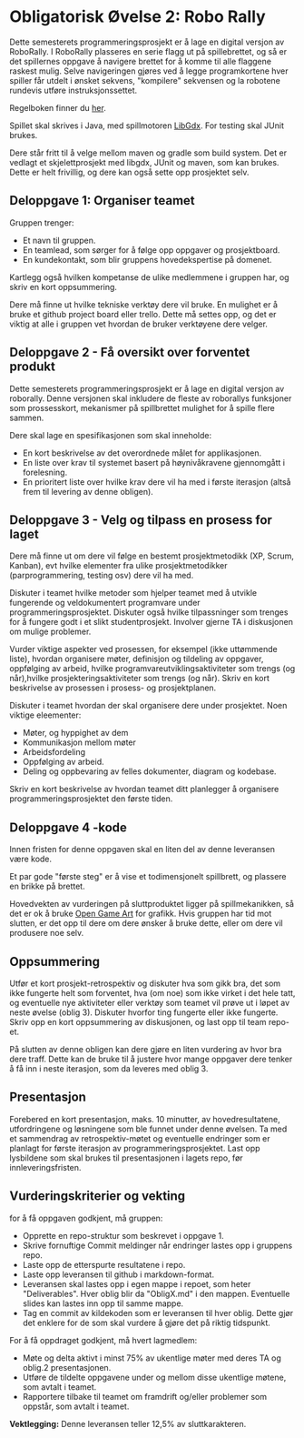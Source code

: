 # Obligatorisk Øvelse 2: Robo Rally

Dette semesterets programmeringsprosjekt er å lage en digital versjon av RoboRally. I RoboRally plasseres en serie flagg ut på spillebrettet, og så er det spillernes oppgave å navigere brettet for å komme til alle flaggene raskest mulig. Selve navigeringen gjøres ved å legge programkortene hver spiller får utdelt i ønsket sekvens, "kompilere" sekvensen og la robotene rundevis utføre instruksjonssettet.

Regelboken finner du [her](https://www.wizards.com/avalonhill/rules/roborally.pdf).

Spillet skal skrives i Java, med spillmotoren [LibGdx](https://libgdx.badlogicgames.com/). For testing skal JUnit brukes.

Dere står fritt til å velge mellom maven og gradle som build system. Det er vedlagt et skjelettprosjekt med libgdx, JUnit og maven, som kan brukes. Dette er helt frivillig, og dere kan også sette opp prosjektet selv.

## Deloppgave 1: Organiser teamet 

Gruppen trenger:  

* Et navn til gruppen.
* En teamlead, som sørger for å følge opp oppgaver og prosjektboard.
* En kundekontakt, som blir gruppens hovedekspertise på domenet.
 
Kartlegg også hvilken kompetanse de ulike medlemmene i gruppen har, og skriv en kort oppsummering.

Dere må finne ut hvilke tekniske verktøy dere vil bruke. En mulighet er å bruke et github project board eller trello. Dette må settes opp, og det er viktig at alle i gruppen vet hvordan de bruker verktøyene dere velger.

## Deloppgave 2 - Få oversikt over forventet produkt

Dette semesterets programmeringsprosjekt er å lage en digital versjon av roborally. Denne versjonen skal inkludere de fleste av roborallys funksjoner som prossesskort, mekanismer på spillbrettet mulighet for å spille flere sammen.

Dere skal lage en spesifikasjonen som skal inneholde:

* En kort beskrivelse av det overordnede målet for applikasjonen.
* En liste over krav til systemet basert på høynivåkravene gjennomgått i forelesning.
* En prioritert liste over hvilke krav dere vil ha med i første iterasjon (altså frem til levering av denne obligen).

## Deloppgave 3 - Velg og tilpass en prosess for laget

Dere må finne ut om dere vil følge en bestemt prosjektmetodikk (XP, Scrum, Kanban), evt hvilke elementer fra ulike prosjektmetodikker (parprogrammering, testing osv) dere vil ha med.

Diskuter i teamet hvilke metoder som hjelper teamet med å utvikle fungerende og veldokumentert programvare under programmeringsprosjektet. Diskuter også hvilke tilpassninger som trenges for å fungere godt i et slikt studentprosjekt. Involver gjerne TA i diskusjonen om mulige problemer.

Vurder viktige aspekter ved prosessen, for eksempel (ikke uttømmende liste), hvordan organisere møter, definisjon og tildeling av oppgaver, oppfølging av arbeid,
hvilke programvareutviklingsaktiviteter som trengs (og når),hvilke prosjekteringsaktiviteter som trengs (og når). Skriv en kort beskrivelse av prosessen i prosess- og prosjektplanen.

Diskuter i teamet hvordan der skal organisere dere under prosjektet. Noen viktige eleementer:

* Møter, og hyppighet av dem
* Kommunikasjon mellom møter
* Arbeidsfordeling
* Oppfølging av arbeid.  
* Deling og oppbevaring av felles dokumenter, diagram og kodebase.
  
Skriv en kort beskrivelse av hvordan teamet ditt planlegger å organisere programmeringsprosjektet den første tiden.

## Deloppgave 4 -kode

Innen fristen for denne oppgaven skal en liten del av denne leveransen være kode.

Et par gode "første steg" er å vise et todimensjonelt spillbrett, og plassere en brikke på brettet.

Hovedvekten av vurderingen på sluttproduktet ligger på spillmekanikken, så det er ok å bruke [Open Game Art](https://opengameart.org/) for grafikk. Hvis gruppen har tid mot slutten, er det opp til dere om dere ønsker å bruke dette, eller om dere vil produsere noe selv.

## Oppsummering

Utfør et kort prosjekt-retrospektiv og diskuter hva som gikk bra, det som ikke fungerte helt som forventet, hva (om noe) som ikke virket i det hele tatt, og eventuelle nye aktiviteter
eller verktøy som teamet vil prøve ut i løpet av neste øvelse (oblig 3). Diskuter hvorfor ting fungerte eller ikke fungerte. Skriv opp en kort oppsummering av diskusjonen, og last
opp til team repo-et.

På slutten av denne obligen kan dere gjøre en liten vurdering av hvor bra dere traff. Dette kan de bruke til å justere hvor mange oppgaver dere tenker å få inn i neste iterasjon, som da leveres med oblig 3.

## Presentasjon

Forebered en kort presentasjon, maks. 10 minutter, av hovedresultatene, utfordringene og løsningene som ble funnet under denne øvelsen. Ta med et sammendrag av retrospektiv-møtet
og eventuelle endringer som er planlagt for første iterasjon av programmeringsprosjektet.
Last opp lysbildene som skal brukes til presentasjonen i lagets repo, før innleveringsfristen.

## Vurderingskriterier og vekting

for å få oppgaven godkjent, må gruppen:

* Opprette en repo-struktur som beskrevet i oppgave 1.
* Skrive fornuftige Commit meldinger når endringer lastes opp i gruppens repo.
* Laste opp de etterspurte resultatene i repo.
* Laste opp leveransen til github i markdown-format.
* Leveransen skal lastes opp i egen mappe i repoet, som heter "Deliverables". Hver oblig blir da "ObligX.md" i den mappen. Eventuelle slides kan lastes inn opp til samme mappe.
* Tag en commit av kildekoden som er leveransen til hver oblig. Dette gjør det enklere for de som skal vurdere å gjøre det på riktig tidspunkt.

For å få oppdraget godkjent, må hvert lagmedlem:

* Møte og delta aktivt i minst 75% av ukentlige møter med deres TA og oblig.2 presentasjonen. 
* Utføre de tildelte oppgavene under og mellom disse ukentlige møtene, som avtalt i teamet.
* Rapportere tilbake til teamet om framdrift og/eller problemer som oppstår, som avtalt i teamet.

**Vektlegging:** Denne leveransen teller 12,5% av sluttkarakteren.
